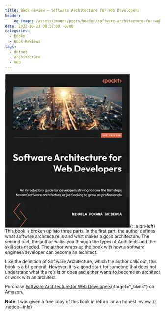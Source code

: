 ```yaml
---
title: Book Review — Software Architecture for Web Developers
header:
    og_image: /assets/images/posts/header/software-architecture-for-web-developers.png
date: 2022-10-23 08:57:00 -0700
categories:
  - Books
  - Book Reviews
tags:
  - dotnet
  - Architecture
  - Web
---
```


![Software Architecture for Web Developers Book Cover](/assets/images/posts/book_review-software-architecture-for-web-developers-cover.jpg){: .align-left} 
This book is broken up into three parts. 
In the first part, the author defines what software architecture is and what makes a good architecture. 
The second part, the author walks you through the types of Architects and the skill sets needed. 
The author wraps up the book with how a software engineer/developer can become an architect.

Like the definition of Software Architecture, which the author calls out, this book is a bit general. 
However,
it is a good start for someone that does not understand what the role is or does
and either wants to become an architect or work with an architect.

Purchase [Software Architecture for Web Developers](https://amzn.to/3N11R4Y){:target="_blank"} on Amazon.

**Note**: I was given a free copy of this book in return for an honest review.
{: .notice--info}
